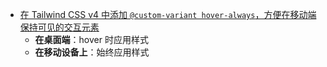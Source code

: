 - [在 Tailwind CSS v4 中添加 `@custom-variant hover-always`，方便在移动端保持可见的交互元素](https://github.com/tailwindlabs/tailwindcss/discussions/1739#discussioncomment-9914554)
	- **在桌面端**：hover 时应用样式
	- **在移动设备上**：始终应用样式